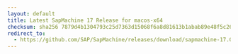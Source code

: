 ```yaml
---
layout: default
title: Latest SapMachine 17 Release for macos-x64
checksum: sha256 7879d4b1304793c25d7363d15068f6a8d81613b1abab89e48f5c26618c1f71ca
redirect_to:
  - https://github.com/SAP/SapMachine/releases/download/sapmachine-17.0.12/sapmachine-jdk-17.0.12_macos-x64_bin.tar.gz
---
```

